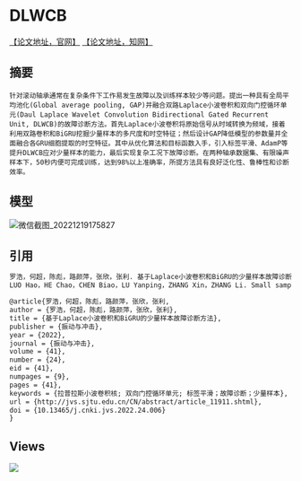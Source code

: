 # DLWCB

[【论文地址，官网】](http://jvs.sjtu.edu.cn/CN/abstract/abstract11911.shtml)
[【论文地址，知网】](https://doi.org/10.13465/j.cnki.jvs.2022.24.006)

## 摘要
    针对滚动轴承通常在复杂条件下工作易发生故障以及训练样本较少等问题。提出一种具有全局平均池化(Global average pooling, GAP)并融合双路Laplace小波卷积和双向门控循环单元(Daul Laplace Wavelet Convolution Bidirectional Gated Recurrent Unit, DLWCB)的故障诊断方法。首先Laplace小波卷积将原始信号从时域转换为频域，接着利用双路卷积和BiGRU挖掘少量样本的多尺度和时空特征；然后设计GAP降低模型的参数量并全面融合各GRU细胞提取的时空特征。其中从优化算法和目标函数入手，引入标签平滑、AdamP等提升DLWCB应对少量样本的能力，最后实现复杂工况下故障诊断。在两种轴承数据集、有限噪声样本下，50秒内便可完成训练，达到98%以上准确率，所提方法具有良好泛化性、鲁棒性和诊断效率。
    
## 模型

![微信截图_20221219175827](https://user-images.githubusercontent.com/19371493/208401271-1d998bdd-7e84-46d7-8b29-2436bab46188.png)

## 引用
```html
罗浩，何超，陈彪，路颜萍，张欣，张利. 基于Laplace小波卷积和BiGRU的少量样本故障诊断方法[J]. 振动与冲击, 2022, 41(24): 41-50.
LUO Hao，HE Chao，CHEN Biao，LU Yanping，ZHANG Xin，ZHANG Li. Small sample fault diagnosis based on Laplace wavelet convolution and BiGRU. JOURNAL OF VIBRATION AND SHOCK, 2022, 41(24): 41-50.
```

```html
@article{罗浩，何超，陈彪，路颜萍，张欣，张利,
author = {罗浩，何超，陈彪，路颜萍，张欣，张利},
title = {基于Laplace小波卷积和BiGRU的少量样本故障诊断方法},
publisher = {振动与冲击},
year = {2022},
journal = {振动与冲击},
volume = {41},
number = {24},
eid = {41},
numpages = {9},
pages = {41},
keywords = {拉普拉斯小波卷积核; 双向门控循环单元; 标签平滑；故障诊断；少量样本},
url = {http://jvs.sjtu.edu.cn/CN/abstract/article_11911.shtml},
doi = {10.13465/j.cnki.jvs.2022.24.006}
} 
```

## Views
![](http://profile-counter.glitch.me/liguge/count.svg)
